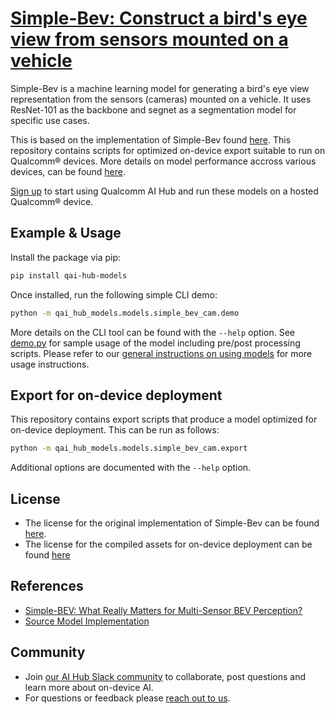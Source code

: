 # [Simple-Bev: Construct a bird's eye view from sensors mounted on a vehicle](https://aihub.qualcomm.com/models/simple_bev_cam)

Simple-Bev is a machine learning model for generating a bird's eye view representation from the sensors (cameras) mounted on a vehicle. It uses ResNet-101 as the backbone and segnet as a segmentation model for specific use cases.

This is based on the implementation of Simple-Bev found [here](https://github.com/aharley/simple_bev/blob/main/nets/segnet.py). This repository contains scripts for optimized on-device
export suitable to run on Qualcomm® devices. More details on model performance
accross various devices, can be found [here](https://aihub.qualcomm.com/models/simple_bev_cam).

[Sign up](https://myaccount.qualcomm.com/signup) to start using Qualcomm AI Hub and run these models on a hosted Qualcomm® device.




## Example & Usage

Install the package via pip:
```bash
pip install qai-hub-models
```


Once installed, run the following simple CLI demo:

```bash
python -m qai_hub_models.models.simple_bev_cam.demo
```
More details on the CLI tool can be found with the `--help` option. See
[demo.py](demo.py) for sample usage of the model including pre/post processing
scripts. Please refer to our [general instructions on using
models](../../../#getting-started) for more usage instructions.

## Export for on-device deployment

This repository contains export scripts that produce a model optimized for
on-device deployment. This can be run as follows:

```bash
python -m qai_hub_models.models.simple_bev_cam.export
```
Additional options are documented with the `--help` option.


## License
* The license for the original implementation of Simple-Bev can be found
  [here](https://github.com/aharley/simple_bev/blob/main/LICENSE).
* The license for the compiled assets for on-device deployment can be found [here](https://qaihub-public-assets.s3.us-west-2.amazonaws.com/qai-hub-models/Qualcomm+AI+Hub+Proprietary+License.pdf)


## References
* [Simple-BEV: What Really Matters for Multi-Sensor BEV Perception?](https://arxiv.org/abs/2206.07959)
* [Source Model Implementation](https://github.com/aharley/simple_bev/blob/main/nets/segnet.py)



## Community
* Join [our AI Hub Slack community](https://aihub.qualcomm.com/community/slack) to collaborate, post questions and learn more about on-device AI.
* For questions or feedback please [reach out to us](mailto:ai-hub-support@qti.qualcomm.com).
